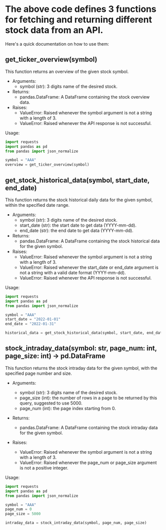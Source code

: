 # The above code defines 3 functions for fetching and returning different stock data from an API.

Here's a quick documentation on how to use them:
## get_ticker_overview(symbol)
This function returns an overview of the given stock symbol.

* Arguments:
    * symbol (str): 3 digits name of the desired stock.
* Returns:
    *   pandas.DataFrame: A DataFrame containing the stock overview data.
* Raises:
    * ValueError: Raised whenever the symbol argument is not a string with a length of 3.
    * ValueError: Raised whenever the API response is not successful.

Usage:
```python
import requests
import pandas as pd
from pandas import json_normalize

symbol = "AAA"
overview = get_ticker_overview(symbol)
```

## get_stock_historical_data(symbol, start_date, end_date)
This function returns the stock historical daily data for the given symbol, within the specified date range.

* Arguments:
    * symbol (str): 3 digits name of the desired stock.
    * start_date (str): the start date to get data (YYYY-mm-dd).
    * end_date (str): the end date to get data (YYYY-mm-dd).
* Returns:
    *   pandas.DataFrame: A DataFrame containing the stock historical data for the given symbol.
* Raises:
    * ValueError: Raised whenever the symbol argument is not a string with a length of 3.
    * ValueError: Raised whenever the start_date or end_date argument is not a string with a valid date format (YYYY-mm-dd).
    * ValueError: Raised whenever the API response is not successful.

Usage:
```python
import requests
import pandas as pd
from pandas import json_normalize

symbol = "AAA"
start_date = "2022-01-01"
end_date = "2022-01-31"

historical_data = get_stock_historical_data(symbol, start_date, end_date)
```

## stock_intraday_data(symbol: str, page_num: int, page_size: int) -> pd.DataFrame
This function returns the stock intraday data for the given symbol, with the specified page number and size.

* Arguments:
    * symbol (str): 3 digits name of the desired stock.
    * page_size (int): the number of rows in a page to be returned by this query, suggested to use 5000.
    * page_num (int): the page index starting from 0.

* Returns:
    *   pandas.DataFrame: A DataFrame containing the stock intraday data for the given symbol.
* Raises:
    * ValueError: Raised whenever the symbol argument is not a string with a length of 3.
    * ValueError: Raised whenever the page_num or page_size argument is not a positive integer.

Usage:
```python
import requests
import pandas as pd
from pandas import json_normalize

symbol = "AAA"
page_num = 0
page_size = 5000

intraday_data = stock_intraday_data(symbol, page_num, page_size)
```

